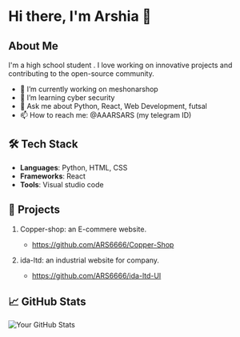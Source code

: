 # Hi there, I'm Arshia 👋

## About Me
I'm a high school student . I love working on innovative projects and contributing to the open-source community.

- 🔭 I’m currently working on meshonarshop
- 🌱 I’m learning cyber security
- 💬 Ask me about Python, React, Web Development, futsal
- 📫 How to reach me: @AAARSARS (my telegram ID)
## 🛠 Tech Stack
- **Languages**: Python, HTML, CSS
- **Frameworks**: React
- **Tools**: Visual studio code

## 🌟 Projects
1. Copper-shop: an E-commere website.
   - https://github.com/ARS6666/Copper-Shop

2. ida-ltd: an industrial website for company.
   - https://github.com/ARS6666/ida-ltd-UI
## 📈 GitHub Stats
![Your GitHub Stats](https://github-readme-stats.vercel.app/api?username=ARS6666&show_icons=true)
